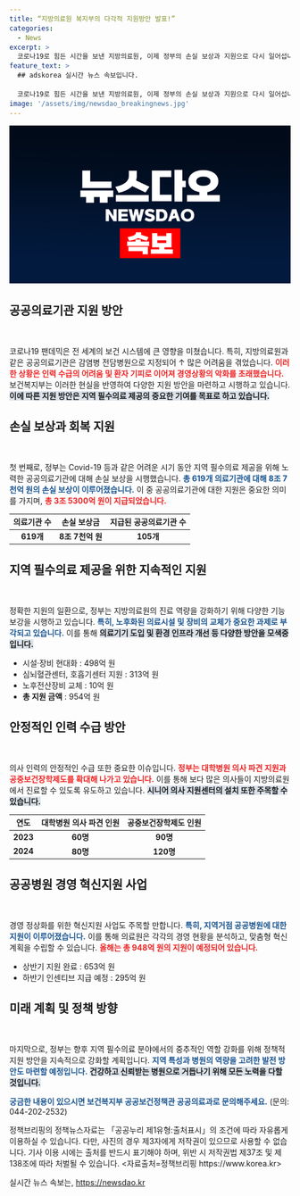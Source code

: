 ```yaml
---
title: “지방의료원 복지부의 다각적 지원방안 발표!”
categories:
  - News
excerpt: >
  코로나19로 힘든 시간을 보낸 지방의료원, 이제 정부의 손실 보상과 지원으로 다시 일어섭니다! 진료역량 강화와 인력 수급 지원으로 재도약을 꿈꾸는 공공의료기관의 새로운 미래를 확인하세요.
feature_text: >
  ## adskorea 실시간 뉴스 속보입니다.

  코로나19로 힘든 시간을 보낸 지방의료원, 이제 정부의 손실 보상과 지원으로 다시 일어섭니다! 진료역량 강화와 인력 수급 지원으로 재도약을 꿈꾸는 공공의료기관의 새로운 미래를 확인하세요.
image: '/assets/img/newsdao_breakingnews.jpg'
---
```


<p><img src="/assets/img/newsdao_breakingnews.jpg" alt="adskorea 속보" /></p>

<h2 data-ke-size="size26">공공의료기관 지원 방안</h2>

<p data-ke-size="size16">&nbsp;</p>

<p>코로나19 팬데믹은 전 세계의 보건 시스템에 큰 영향을 미쳤습니다. 특히, 지방의료원과 같은 공공의료기관은 감염병 전담병원으로 지정되어 ↑ 많은 어려움을 겪었습니다. <b><span style="color: #ee2323;">이러한 상황은 인력 수급의 어려움 및 환자 기피로 이어져 경영상황의 악화를 초래했습니다.</span></b> 보건복지부는 이러한 현실을 반영하여 다양한 지원 방안을 마련하고 시행하고 있습니다. <b><span style="background-color: #21538527;">이에 따른 지원 방안은 지역 필수의료 제공의 중요한 기여를 목표로 하고 있습니다.</span></b> </p>

<h2 data-ke-size="size26">손실 보상과 회복 지원</h2>

<p data-ke-size="size16">&nbsp;</p>

<p>첫 번째로, 정부는 Covid-19 등과 같은 어려운 시기 동안 지역 필수의료 제공을 위해 노력한 공공의료기관에 대해 손실 보상을 시행했습니다. <b><span style="color: #1a5490;">총 619개 의료기관에 대해 8조 7천억 원의 손실 보상이 이루어졌습니다.</span></b> 이 중 공공의료기관에 대한 지원은 중요한 의미를 가지며, <b><span style="color: #ee2323;"> 총 3조 5300억 원이 지급되었습니다.</span></b></p>

<table style="width: 100%;">
    <thead>
        <tr>
            <th style="text-align: center;">의료기관 수</th>
            <th style="text-align: center;">손실 보상금</th>
            <th style="text-align: center;">지급된 공공의료기관 수</th>
        </tr>
    </thead>
    <tbody>
        <tr>
            <td style="text-align: center; height: 17px;"><b>619개</b></td>
            <td style="text-align: center; height: 17px;"><b>8조 7천억 원</b></td>
            <td style="text-align: center; height: 17px;"><b>105개</b></td>
        </tr>
    </tbody>
</table>

<h2 data-ke-size="size26">지역 필수의료 제공을 위한 지속적인 지원</h2>

<p data-ke-size="size16">&nbsp;</p>

<p>정확한 지원의 일환으로, 정부는 지방의료원의 진료 역량을 강화하기 위해 다양한 기능 보강을 시행하고 있습니다. <b><span style="color: #1a5490;">특히, 노후화된 의료시설 및 장비의 교체가 중요한 과제로 부각되고 있습니다.</span></b> 이를 통해 <b><span style="background-color: #21538527;">의료기기 도입 및 환경 인프라 개선 등 다양한 방안을 모색중입니다.</span></b></p>

<ul>
    <li>시설·장비 현대화 : 498억 원</li>
    <li>심뇌혈관센터, 호흡기센터 지원 : 313억 원</li>
    <li>노후전산장비 교체 : 10억 원</li>
    <li><b>총 지원 금액</b> : 954억 원</li>
</ul>

<h2 data-ke-size="size26">안정적인 인력 수급 방안</h2>

<p data-ke-size="size16">&nbsp;</p>

<p>의사 인력의 안정적인 수급 또한 중요한 이슈입니다. <b><span style="color: #ee2323;">정부는 대학병원 의사 파견 지원과 공중보건장학제도를 확대해 나가고 있습니다.</span></b> 이를 통해 보다 많은 의사들이 지방의료원에서 진료할 수 있도록 유도하고 있습니다. <b><span style="background-color: #21538527;">시니어 의사 지원센터의 설치 또한 주목할 수 있습니다.</span></b></p>

<table style="width: 100%;">
    <thead>
        <tr>
            <th style="text-align: center;">연도</th>
            <th style="text-align: center;">대학병원 의사 파견 인원</th>
            <th style="text-align: center;">공중보건장학제도 인원</th>
        </tr>
    </thead>
    <tbody>
        <tr>
            <td style="text-align: center; height: 17px;"><b>2023</b></td>
            <td style="text-align: center; height: 17px;"><b>60명</b></td>
            <td style="text-align: center; height: 17px;"><b>90명</b></td>
        </tr>
        <tr>
            <td style="text-align: center; height: 17px;"><b>2024</b></td>
            <td style="text-align: center; height: 17px;"><b>80명</b></td>
            <td style="text-align: center; height: 17px;"><b>120명</b></td>
        </tr>
    </tbody>
</table>

<h2 data-ke-size="size26">공공병원 경영 혁신지원 사업</h2>

<p data-ke-size="size16">&nbsp;</p>

<p>경영 정상화를 위한 혁신지원 사업도 주목할 만합니다. <b><span style="color: #1a5490;">특히, 지역거점 공공병원에 대한 지원이 이루어졌습니다.</span></b> 이를 통해 의료원은 각각의 경영 현황을 분석하고, 맞춤형 혁신계획을 수립할 수 있습니다. <b><span style="color: #ee2323;">올해는 총 948억 원의 지원이 예정되어 있습니다.</span></b></p>

<ul>
    <li>상반기 지원 완료 : 653억 원</li>
    <li>하반기 인센티브 지급 예정 : 295억 원</li>
</ul>

<h2 data-ke-size="size26">미래 계획 및 정책 방향</h2>

<p data-ke-size="size16">&nbsp;</p>

<p>마지막으로, 정부는 향후 지역 필수의료 분야에서의 중추적인 역할 강화를 위해 정책적 지원 방안을 지속적으로 강화할 계획입니다. <b><span style="color: #1a5490;">지역 특성과 병원의 역량을 고려한 발전 방안도 마련할 예정입니다.</span></b> <b><span style="background-color: #21538527;">건강하고 신뢰받는 병원으로 거듭나기 위해 모든 노력을 다할 것입니다.</span></b></p>

<p><b><span style="color: #1a5490;">궁금한 내용이 있으시면 보건복지부 공공보건정책관 공공의료과로 문의해주세요.</span></b> (문의: 044-202-2532) </p>

<p data-ke-size="size16">정책브리핑의 정책뉴스자료는 「공공누리 제1유형:출처표시」의 조건에 따라 자유롭게 이용하실 수 있습니다. 다만, 사진의 경우 제3자에게 저작권이 있으므로 사용할 수 없습니다. 기사 이용 시에는 출처를 반드시 표기해야 하며, 위반 시 저작권법 제37조 및 제138조에 따라 처벌될 수 있습니다. <자료출처=정책브리핑 https://www.korea.kr></p>
실시간 뉴스 속보는, <a href="https://newsdao.kr" rel="dofollow">https://newsdao.kr</a>


